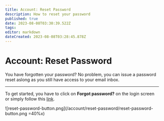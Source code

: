 ```yaml
---
title: Account: Reset Password
description: How to reset your password
published: true
date: 2023-08-08T03:30:39.522Z
tags: 
editor: markdown
dateCreated: 2023-08-08T03:28:45.878Z
---
```


# Account: Reset Password
You have forgotten your password? No problem, you can issue a password reset aslong as you still have access to your email inbox.

---

To get started, you have to click on **Forgot password?** on the login screen or simply follow this [link](https://shocklink.net/#/account/password/reset).

![reset-password-button.png](/account/reset-password/reset-password-button.png =40%x)